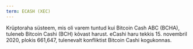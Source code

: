 ```yaml
---
term: ECASH (XEC)
---
```


Krüptoraha süsteem, mis oli varem tuntud kui Bitcoin Cash ABC (BCHA), tuleneb Bitcoin Cashi (BCH) kõvast harust. eCashi haru tekkis 15. novembril 2020, plokis 661,647, tulenevalt konfliktist Bitcoin Cashi kogukonnas.